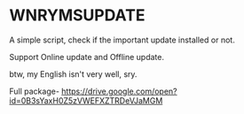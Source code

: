 # WNRYMSUPDATE

A simple script, check if the important update installed or not.

Support Online update and Offline update.

btw, my English isn't very well, sry.

Full package-
https://drive.google.com/open?id=0B3sYaxH0Z5zVWEFXZTRDeVJaMGM
